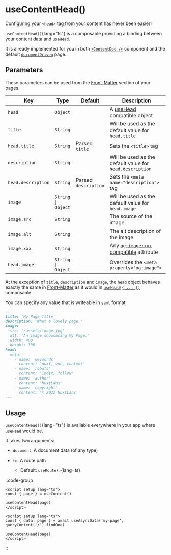# useContentHead()

Configuring your `<head>` tag from your content has never been easier!

`useContentHead()`{lang="ts"} is a composable providing a binding between your content data and [`useHead`](https://v3.nuxtjs.org/guide/features/head-management).

It is already implemented for you in both [`<ContentDoc />`](/api/components/content-doc) component and the default [`documentDriven`](https://content.nuxtjs.org/guide/writing/document-driven) page.

## Parameters

These parameters can be used from the [Front-Matter](/guide/writing/markdown#front-matter) section of your pages.

| Key                | Type               | Default              | Description                                                                         |
| ------------------ | ------------------ | -------------------- | ----------------------------------------------------------------------------------- |
| `head`             | `Object`           |                      | A [useHead](https://nuxt.com/docs/getting-started/seo-meta#composable-usehead) compatible object |
| `title`            | `String`           |                      | Will be used as the default value for `head.title`                                  |
| `head.title`       | `String`           | Parsed `title`       | Sets the `<title>` tag                                                              |
| `description`      | `String`           |                      | Will be used as the default value for `head.description`                            |
| `head.description` | `String`           | Parsed `description` | Sets the `<meta name="description">` tag                                            |
| `image`            | `String \| Object` |                      | Will be used as the default value for `head.image`                                  |
| `image.src`        | `String`           |                      | The source of the image                                                             |
| `image.alt`        | `String`           |                      | The alt description of the image                                                    |
| `image.xxx`        | `String`           |                      | Any [`og:image:xxx` compatible](https://ogp.me/#structured) attribute               |
| `head.image`       | `String \| Object` |                      | Overrides the `<meta property="og:image">`                                           |

At the exception of `title`, `description` and `image`, the `head` object behaves exactly the same in [Front-Matter](/guide/writing/markdown#front-matter) as it would in [`useHead({ ... })`](https://nuxt.com/docs/getting-started/seo-meta#composable-usehead) composable.

You can specify any value that is writeable in `yaml` format.

```md [example-usage.md]
---
title: 'My Page Title'
description: 'What a lovely page.'
image:
  src: '/assets/image.jpg'
  alt: 'An image showcasing My Page.'
  width: 400
  height: 300
head:
  meta:
    - name: 'keywords'
      content: 'nuxt, vue, content'
    - name: 'robots'
      content: 'index, follow'
    - name: 'author'
      content: 'NuxtLabs'
    - name: 'copyright'
      content: '© 2022 NuxtLabs'
---
```

## Usage

`useContentHead()`{lang="ts"} is available everywhere in your app where `useHead` would be.

It takes two arguments:

- `document`: A document data (of any type)

- `to`: A route path
  - Default: `useRoute()`{lang=ts}

::code-group

  ```vue [with documentDriven]
  <script setup lang="ts">
  const { page } = useContent()

  useContentHead(page)
  </script>
  ```

  ```vue [with queryContent]
  <script setup lang="ts">
  const { data: page } = await useAsyncData('my-page', queryContent('/').findOne)

  useContentHead(page)
  </script>
  ```

::
